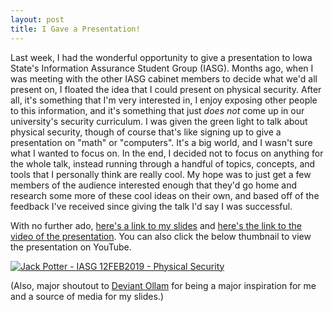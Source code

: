 ```yaml
---
layout: post
title: I Gave a Presentation!
---
```


Last week, I had the wonderful opportunity to give a presentation to Iowa
State's Information Assurance Student Group (IASG). Months ago, when I was
meeting with the other IASG cabinet members to decide what we'd all present on,
I floated the idea that I could present on physical security. After all, it's
something that I'm very interested in, I enjoy exposing other people to this
information, and it's something that just *does not* come up in our university's
security curriculum. I was given the green light to talk about physical
security, though of course that's like signing up to give a presentation on
"math" or "computers". It's a big world, and I wasn't sure what I wanted to
focus on. In the end, I decided not to focus on anything for the whole talk,
instead running through a handful of topics, concepts, and tools that I
personally think are really cool. My hope was to just get a few members of the
audience interested enough that they'd go home and research some more of these
cool ideas on their own, and based off of the feedback I've received since
giving the talk I'd say I was successful. 

With no further ado, [here's a link to my
slides](https://docs.google.com/presentation/d/159ExtuUuHnfHGvW-_3Pn5VJ9x1EMqkeLDqxz-p7TjWk/edit?usp=sharing)
and [here's the link to the video of the
presentation](https://www.youtube.com/watch?v=yyjLZvCFBqc). You can also click
the below thumbnail to view the presentation on YouTube. 

[![Jack Potter - IASG 12FEB2019 - Physical
Security](/images/PhysSecThumbnail.png)](https://www.youtube.com/watch?v=yyjLZvCFBqc
"Jack Potter - IASG 12FEB2019 - Physical Security")

(Also, major shoutout to [Deviant Ollam](https://twitter.com/deviantollam) for
being a major inspiration for me and a source of media for my slides.)
